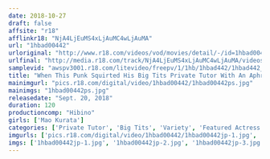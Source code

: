 ```yaml
---
date: 2018-10-27
draft: false
affsite: "r18"
afflinkr18: "NjA4LjEuMS4xLjAuMC4wLjAuMA"
url: "1hbad00442"
urloriginal: "http://www.r18.com/videos/vod/movies/detail/-/id=1hbad00442"
urlfinal: "http://media.r18.com/track/NjA4LjEuMS4xLjAuMC4wLjAuMA/videos/vod/movies/detail/-/id=1hbad00442"
samplevid: "awspv3001.r18.com/litevideo/freepv/1/1hb/1hbad442/1hbad442_dmb_w.mp4"
title: "When This Punk Squirted His Big Tits Private Tutor With An Aphrodisiac-Laced Water Gun, She Got Soaking Wet And Her Pussy Started Throbbing With Lust Mao Kurata"
mainimgurl: "pics.r18.com/digital/video/1hbad00442/1hbad00442ps.jpg"
mainimgs: "1hbad00442ps.jpg"
releasedate: "Sept. 20, 2018"
duration: 120
productioncomp: "Hibino"
girls: ['Mao Kurata']
categories: ['Private Tutor', 'Big Tits', 'Variety', 'Featured Actress', 'Shotacon', 'Pranks', 'Substance Use', 'Hi-Def']
imgurls: ['pics.r18.com/digital/video/1hbad00442/1hbad00442jp-1.jpg', 'pics.r18.com/digital/video/1hbad00442/1hbad00442jp-2.jpg', 'pics.r18.com/digital/video/1hbad00442/1hbad00442jp-3.jpg', 'pics.r18.com/digital/video/1hbad00442/1hbad00442jp-4.jpg', 'pics.r18.com/digital/video/1hbad00442/1hbad00442jp-5.jpg', 'pics.r18.com/digital/video/1hbad00442/1hbad00442jp-6.jpg', 'pics.r18.com/digital/video/1hbad00442/1hbad00442jp-7.jpg', 'pics.r18.com/digital/video/1hbad00442/1hbad00442jp-8.jpg', 'pics.r18.com/digital/video/1hbad00442/1hbad00442jp-9.jpg', 'pics.r18.com/digital/video/1hbad00442/1hbad00442jp-10.jpg', 'pics.r18.com/digital/video/1hbad00442/1hbad00442jp-11.jpg', 'pics.r18.com/digital/video/1hbad00442/1hbad00442jp-12.jpg', 'pics.r18.com/digital/video/1hbad00442/1hbad00442jp-13.jpg', 'pics.r18.com/digital/video/1hbad00442/1hbad00442jp-14.jpg', 'pics.r18.com/digital/video/1hbad00442/1hbad00442jp-15.jpg', 'pics.r18.com/digital/video/1hbad00442/1hbad00442jp-16.jpg', 'pics.r18.com/digital/video/1hbad00442/1hbad00442jp-17.jpg', 'pics.r18.com/digital/video/1hbad00442/1hbad00442jp-18.jpg', 'pics.r18.com/digital/video/1hbad00442/1hbad00442jp-19.jpg', 'pics.r18.com/digital/video/1hbad00442/1hbad00442jp-20.jpg']
imgs: ['1hbad00442jp-1.jpg', '1hbad00442jp-2.jpg', '1hbad00442jp-3.jpg', '1hbad00442jp-4.jpg', '1hbad00442jp-5.jpg', '1hbad00442jp-6.jpg', '1hbad00442jp-7.jpg', '1hbad00442jp-8.jpg', '1hbad00442jp-9.jpg', '1hbad00442jp-10.jpg', '1hbad00442jp-11.jpg', '1hbad00442jp-12.jpg', '1hbad00442jp-13.jpg', '1hbad00442jp-14.jpg', '1hbad00442jp-15.jpg', '1hbad00442jp-16.jpg', '1hbad00442jp-17.jpg', '1hbad00442jp-18.jpg', '1hbad00442jp-19.jpg', '1hbad00442jp-20.jpg']
---
```

